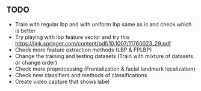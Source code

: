 ## TODO
- Train with regular lbp and with uniform lbp same as is and check which is better
- Try playing with lbp feature vector and try this https://link.springer.com/content/pdf/10.1007/11760023_29.pdf
- Check more feature extraction methods (LBP & FPLBP)
- Change the training and testing datasets (Train with mixture of datasets or change order)
- Check more preprocessing (Frontalization & facial landmark localization)
- Check new classifiers and methods of classifications
- Create video capture that shows label